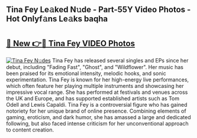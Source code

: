 ## Tina Fey Le𝚊ked N𝚞de - Part-55Y Video Photos - Hot Onlyf𝚊ns Le𝚊ks baqha

# <h2><a href="http://ab28966.deff.icu/?id=Tina+Fey">🔗 New 👉🔴 Tina Fey VIDEO Photos</a></h2>

[![Tina Fey N𝚞des](https://i.imgur.com/rIISA9y.gif)](http://ab28966.deff.icu/?id=Tina+Fey)
Tina Fey has released several singles and EPs since her debut, including "Fading Fast", "Ghost", and "Wildflower". Her music has been praised for its emotional intensity, melodic hooks, and sonic experimentation. Tina Fey is known for her high-energy live performances, which often feature her playing multiple instruments and showcasing her impressive vocal range. She has performed at festivals and venues across the UK and Europe, and has supported established artists such as Tom Odell and Lewis Capaldi. Tina Fey is a controversial figure who has gained notoriety for her unique brand of online presence. Combining elements of gaming, eroticism, and dark humor, she has amassed a large and dedicated following, but also faced intense criticism for her unconventional approach to content creation.
